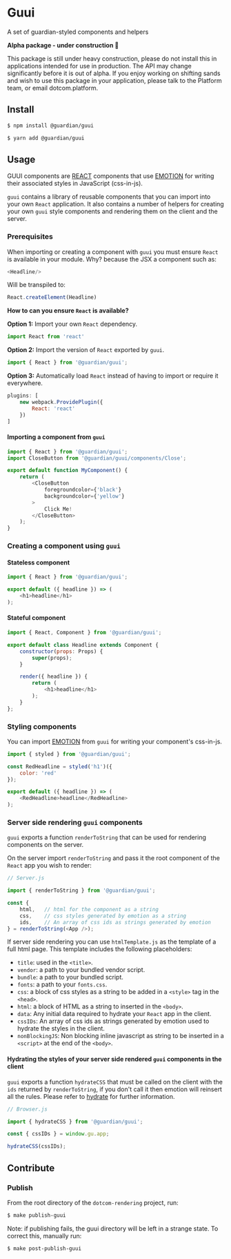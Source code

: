 # Guui

A set of guardian-styled components and helpers

**Alpha package - under construction 🚧**

This package is still under heavy construction, please do not install this in applications intended for
use in production. The API may change significantly before it is out of alpha. If you enjoy working on shifting sands and wish to use this package in your application, please talk to the Platform team, or email dotcom.platform.

## Install

```bash
$ npm install @guardian/guui
```

```bash
$ yarn add @guardian/guui
```

## Usage

GUUI components are [REACT](https://www.google.com) components that use [EMOTION](https://emotion.sh/docs/introduction) for writing their associated styles in JavaScript (css-in-js).

`guui` contains a library of reusable components that you can import into your own `React` application. It also contains a number of helpers for creating your own `guui` style components and rendering them on the client and the server.

### Prerequisites

When importing or creating a component with `guui` you must ensure `React` is available in your module. Why? because the JSX a component such as:

```js
<Headline/>
```

Will be transpiled to:

```js
React.createElement(Headline)
```

**How to can you ensure `React` is available?**

**Option 1:** Import your own `React` dependency.

```js
import React from 'react'
```

**Option 2:** Import the version of `React` exported by `guui`.

```js
import { React } from '@guardian/guui';
```

**Option 3:** Automatically load `React` instead of having to import or require it everywhere.

```js
plugins: [
    new webpack.ProvidePlugin({
        React: 'react'
    })
]
```

#### Importing a component from `guui`

```js
import { React } from '@guardian/guui';
import CloseButton from '@guardian/guui/components/Close';

export default function MyComponent() {
    return (
        <CloseButton
            foregroundcolor={'black'}
            backgroundcolor={'yellow'}
        >
            Click Me!
        </CloseButton>
    );
}
```

### Creating a component using `guui`

#### Stateless component

```js
import { React } from '@guardian/guui';

export default ({ headline }) => (
    <h1>headline</h1>
);
```

#### Stateful component

```js
import { React, Component } from '@guardian/guui';

export default class Headline extends Component {
    constructor(props: Props) {
        super(props);
    }

    render({ headline }) {
        return (
            <h1>headline</h1>
        );
    }
};
```

### Styling components

You can import [EMOTION](https://emotion.sh/docs/introduction) from `guui` for writing your component's css-in-js. 

```js
import { styled } from '@guardian/guui';

const RedHeadline = styled('h1')({
    color: 'red'
});

export default ({ headline }) => (
    <RedHeadline>headline</RedHeadline>
);
```

### Server side rendering `guui` components

`guui` exports a function `renderToString` that can be used for rendering components on the server. 

On the server import `renderToString` and pass it the root component of the `React` app you wish to render:

```js
// Server.js

import { renderToString } from '@guardian/guui';

const { 
    html,   // html for the component as a string
    css,    // css styles generated by emotion as a string
    ids,    // An array of css ids as strings generated by emotion 
} = renderToString(<App />);
```

If server side rendering you can use `htmlTemplate.js` as the template of a full html page. This template includes the following placeholders: 

- `title`: used in the `<title>`.
- `vendor`: a path to your bundled vendor script.
- `bundle`: a path to your bundled script.
- `fonts`: a path to your `fonts.css`.
- `css`: a block of css styles as a string to be added in a `<style>` tag in the `<head>`.
- `html`: a block of HTML as a string to inserted in the `<body>`.
- `data`: Any initial data required to hydrate your `React` app in the client.
- `cssIDs`:  An array of css ids as strings generated by emotion used to hydrate the styles in the client.
- `nonBlockingJS`: Non blocking inline javascript as string to be inserted in a `<script>` at the end of the `<body>`.

#### Hydrating the styles of your server side rendered `guui` components in the client

`guui` exports a function `hydrateCSS` that must be called on the client with the `ids` returned by `renderToString`, if you don't call it then emotion will reinsert all the rules. Please refer to [hydrate](https://github.com/emotion-js/emotion/blob/master/docs/ssr.md#hydrate) for further information.

```js
// Browser.js

import { hydrateCSS } from '@guardian/guui';

const { cssIDs } = window.gu.app;

hydrateCSS(cssIDs);
```

## Contribute

### Publish

From the root directory of the `dotcom-rendering` project, run:

```bash
$ make publish-guui
```

Note: if publishing fails, the guui directory will be left in a strange state. To correct this,
manually run:

```bash
$ make post-publish-guui
```